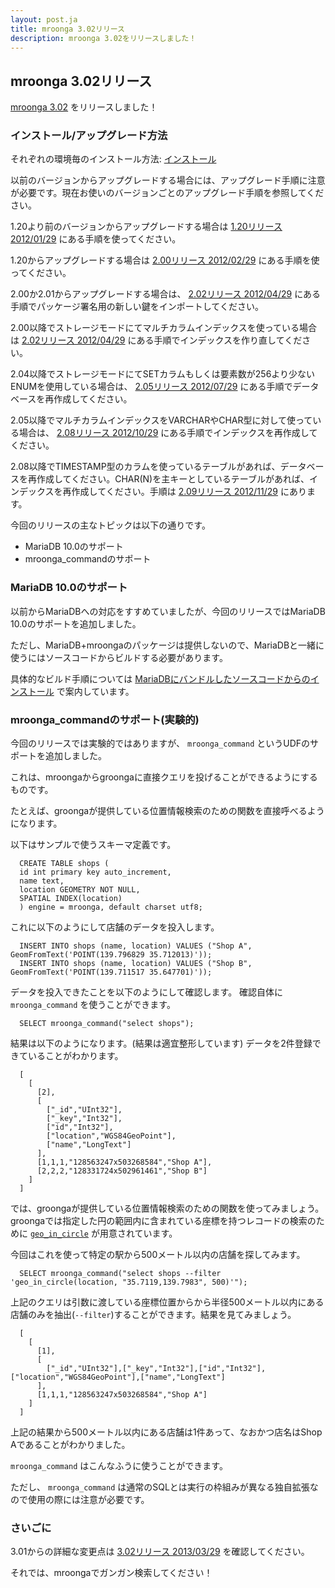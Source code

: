 ```yaml
---
layout: post.ja
title: mroonga 3.02リリース
description: mroonga 3.02をリリースしました！
---
```


mroonga 3.02リリース
--------------------

[mroonga 3.02](/ja/docs/news.html#release-3-02) をリリースしました！

### インストール/アップグレード方法

それぞれの環境毎のインストール方法:
[インストール](/ja/docs/install.html)

以前のバージョンからアップグレードする場合には、アップグレード手順に注意が必要です。現在お使いのバージョンごとのアップグレード手順を参照してください。

1.20より前のバージョンからアップグレードする場合は [1.20リリース
2012/01/29](/ja/docs/news.html#release-1-20)
にある手順を使ってください。

1.20からアップグレードする場合は [2.00リリース
2012/02/29](/ja/docs/news.html#release-2-00)
にある手順を使ってください。

2.00か2.01からアップグレードする場合は、 [2.02リリース
2012/04/29](/ja/docs/news.html#release-2-02)
にある手順でパッケージ署名用の新しい鍵をインポートしてください。

2.00以降でストレージモードにてマルチカラムインデックスを使っている場合は
[2.02リリース 2012/04/29](/ja/docs/news.html#release-2-03)
にある手順でインデックスを作り直してください。

2.04以降でストレージモードにてSETカラムもしくは要素数が256より少ないENUMを使用している場合は、
[2.05リリース 2012/07/29](/ja/docs/news.html#release-2-05)
にある手順でデータベースを再作成してください。

2.05以降でマルチカラムインデックスをVARCHARやCHAR型に対して使っている場合は、
[2.08リリース 2012/10/29](/ja/docs/news.html#release-2-08)
にある手順でインデックスを再作成してください。

2.08以降でTIMESTAMP型のカラムを使っているテーブルがあれば、データベースを再作成してください。CHAR(N)を主キーとしているテーブルがあれば、インデックスを再作成してください。手順は
[2.09リリース 2012/11/29](/ja/docs/news.html#release-2-09) にあります。

今回のリリースの主なトピックは以下の通りです。

-   MariaDB 10.0のサポート
-   mroonga_commandのサポート

### MariaDB 10.0のサポート

以前からMariaDBへの対応をすすめていましたが、今回のリリースではMariaDB
10.0のサポートを追加しました。

ただし、MariaDB+mroongaのパッケージは提供しないので、MariaDBと一緒に使うにはソースコードからビルドする必要があります。

具体的なビルド手順については
[MariaDBにバンドルしたソースコードからのインストール](http://mroonga.org/ja/docs/install.html#install-from-the-source-code-with-mariadb")
で案内しています。

### mroonga_commandのサポート(実験的)

今回のリリースでは実験的ではありますが、 `mroonga_command`
というUDFのサポートを追加しました。

これは、mroongaからgroongaに直接クエリを投げることができるようにするものです。

たとえば、groongaが提供している位置情報検索のための関数を直接呼べるようになります。

以下はサンプルで使うスキーマ定義です。

      CREATE TABLE shops (
      id int primary key auto_increment,
      name text,
      location GEOMETRY NOT NULL,
      SPATIAL INDEX(location)
      ) engine = mroonga, default charset utf8;

これに以下のようにして店舗のデータを投入します。

      INSERT INTO shops (name, location) VALUES ("Shop A", GeomFromText('POINT(139.796829 35.712013)'));
      INSERT INTO shops (name, location) VALUES ("Shop B", GeomFromText('POINT(139.711517 35.647701)'));

データを投入できたことを以下のようにして確認します。
確認自体に `mroonga_command` を使うことができます。

      SELECT mroonga_command("select shops");

結果は以下のようになります。(結果は適宜整形しています)
データを2件登録できていることがわかります。

      [
        [
          [2],
          [
            ["_id","UInt32"],
            ["_key","Int32"],
            ["id","Int32"],
            ["location","WGS84GeoPoint"],
            ["name","LongText"]
          ],
          [1,1,1,"128563247x503268584","Shop A"],
          [2,2,2,"128331724x502961461","Shop B"]
        ]
      ]

では、groongaが提供している位置情報検索のための関数を使ってみましょう。
groongaでは指定した円の範囲内に含まれている座標を持つレコードの検索のために
[`geo_in_circle`](http://groonga.org/ja/docs/reference/functions/geo_in_circle.html)
が用意されています。

今回はこれを使って特定の駅から500メートル以内の店舗を探してみます。

      SELECT mroonga_command("select shops --filter 'geo_in_circle(location, "35.7119,139.7983", 500)'");

上記のクエリは引数に渡している座標位置からから半径500メートル以内にある店舗のみを抽出(`--filter`)することができます。結果を見てみましょう。

      [
        [
          [1],
          [
            ["_id","UInt32"],["_key","Int32"],["id","Int32"],["location","WGS84GeoPoint"],["name","LongText"]
          ],
          [1,1,1,"128563247x503268584","Shop A"]
        ]
      ]

上記の結果から500メートル以内にある店舗は1件あって、なおかつ店名はShop
Aであることがわかりました。

`mroonga_command` はこんなふうに使うことができます。

ただし、 `mroonga_command`
は通常のSQLとは実行の枠組みが異なる独自拡張なので使用の際には注意が必要です。

### さいごに

3.01からの詳細な変更点は [3.02リリース
2013/03/29](/ja/docs/news.html#release-3-02) を確認してください。

それでは、mroongaでガンガン検索してください！
